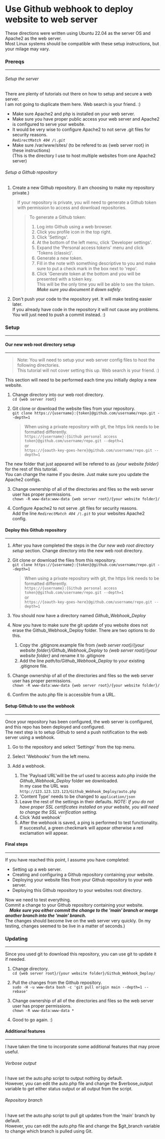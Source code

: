 # Use Github webhook to deploy website to web server

These directions were written using Ubuntu 22.04 as the server OS and Apache2 as the web server.  
Most Linux systems should be compatible with these setup instructions, but your milage may vary.  

  
### Prereqs
---
###### Setup the server  
There are plenty of tutorials out there on how to setup and secure a web server.  
I am not going to duplicate them here. Web search is your friend. :)

- Make sure Apache2 and php is installed on your web server.
- Make sure you have proper public access your web server and Apache2 is configured to serve your website.
- It would be very wise to configure Apache2 to not serve .git files for security reasons.  
*`RedirectMatch 404 /\.git`*
- Make sure /var/www/sites/ (to be refered to as {web server root} in these instructions)  
(This is the directory I use to host multiple websites from one Apache2 server)


###### Setup a Github repository
1. Create a new Github repository. (I am choosing to make my repository private.)
> If your repository is private, you will need to generate a Github token with permission to access and download repositories.
>> To generate a Github token:
>> 1. Log into Github using a web browser.
>> 2. Click you profile icon in the top right.
>> 3. Click 'Settings'.
>> 4. At the bottom of the left menu, click 'Developer settings'.
>> 5. Expand the 'Personal access tokens' menu and click 'Tokens (classic)'.
>> 6. Generate a new token.
>> 7. Fill in the note with something descriptive to you and make sure to put a check mark in the box next to 'repo'.
>> 8. Click 'Generate token at the bottom and you will be presented with a token key.  
This will be the only time you will be able to see the token. ***Make sure you document it down safely***.

2. Don't push your code to the repository yet. It will make testing easier later.  
If you already have code in the repository it will not cause any problems. You will just need to push a commit instead. :)

  
### Setup
---
#### Our new web root directory setup
---
> Note: You will need to setup your web server config files to host the following directories.  
> This tutorial will not cover setting this up. Web search is your friend. :)  
  
This section will need to be performed each time you initially deploy a new website.
1. Change directory into our web root directory.  
`cd {web server root}`

2. Git clone or download the website files from your repository.  
`git clone https://{username}:{token}@github.com/username/repo.git --depth=1`  
	> When using a private repository with git, the https link needs to be formatted differently.  
	> `https://{username}:{Github personal access token}@github.com/username/repo.git --depth=1`  
	> or  
	> `https://{oauth-key-goes-here}@github.com/username/repo.git --depth=1`

The new folder that just appeared will be refered to as *{your website folder}* for the rest of this tutorial.  
You can change the name if you desire. Just make sure you update the Apache2 configs.  

3. Change ownership of all of the directories and files so the web server user has proper permissions.  
`chown -R www-data:www-data {web server root}/{your website folder}/`  

4. Configure Apache2 to not serve .git files for security reasons.  
Add the line *`RedirectMatch 404 /\.git`* to your websites Apache2 config.


#### Deploy this Github repository
---
1. After you have completed the steps in the *Our new web root directory setup* section. Change directory into the new web root directory.
2. Git clone or download the files from this repository.  
`git clone https://{username}:{token}@github.com/username/repo.git --depth=1`
	> When using a private repository with git, the https link needs to be formatted differently.  
	> `https://{username}:{Github personal access token}@github.com/username/repo.git --depth=1`  
	> or  
	> `https://{oauth-key-goes-here}@github.com/username/repo.git --depth=1`

3. You should now have a directory named *Github_Webhook_Deploy*
4. Now you have to make sure the git update of you website does not erase the Github_Webhook_Deploy folder.
There are two options to do this.
	1. Copy the .gitignore.example file from *{web server root}/{your website folder}/Github_Webhook_Deploy* to *{web server root}/{your website folder}* and rename it to .gitignore
	2. Add the line *path/to/Github_Webhook_Deploy* to your existing .gitignore file.
5. Change ownership of all of the directories and files so the web server user has proper permissions.  
`chown -R www-data:www-data {web server root}/{your website folder}/`
6. Confirm the auto.php file is accessible from a URL.  


#### Setup Github to use the webhook
---
Once your repository has been configured, the web server is configured, and this repo has been deployed and configured.  
The next step is to setup Github to send a push notification to the web server using a webhook.
1. Go to the repository and select 'Settings' from the top menu.

2. Select 'Webhooks' from the left menu.

3. Add a webhook.
	1. The 'Payload URL'will be the url used to access auto.php inside the *Github_Webhook_Deploy* folder we downloaded.  
	In my case the URL was `http://123.123.123.123/Github_Webhook_Deploy/auto.php`
	2. 'Content Type' needs to be changed to `application/json`
	3. Leave the rest of the settings in their defaults.
		*NOTE: If you do not have proper SSL certificates installed on your website, you will need to change the SSL verification setting.*
	4. Click 'Add webhook'
	5. After the webhook is saved, a ping is performed to test functionality.  
	If successful, a green checkmark will appear otherwise a red exclamation will appear.


#### Final steps
---
If you have reached this point, I assume you have completed:
- Setting up a web server.
- Creating and configuring a Github repository containing your website.
- Deploying your website files from your Github repository to your web server.
- Deploying this Github repository to your websites root directory.

Now we need to test everything.  
Commit a change to your Github repository containing your website.  
&emsp;***Make sure you either commit the change to the 'main' branch or merge another branch into the 'main' branch.***  
The changes should become live on the web server very quickly. (In my testing, changes seemed to be live in a matter of seconds.)


### Updating
---
Since you used git to download this repository, you can use git to update it if needed.
1. Change directory.  
`cd {web server root}/{your website folder}/Github_Webhook_Deploy/`

2. Pull the changes from the Github repository.  
`sudo -H -u www-data bash -c 'git pull origin main --depth=1 --rebase'`

3. Change ownership of all of the directories and files so the web server user has proper permissions.  
`chown -R www-data:www-data *`

4. Good to go again. :)


#### Additional features
---
I have taken the time to incorporate some additional features that may prove useful.

###### Verbose output
I have set the auto.php script to output nothing by default.  
However, you can edit the auto.php file and change the $verbose_output variable to get either status output or all output from the script.

###### Repository branch
I have set the auto.php script to pull git updates from the 'main' branch by default.  
However, you can edit the auto.php file and change the $git_branch variable to change which branch is pulled using Git.
